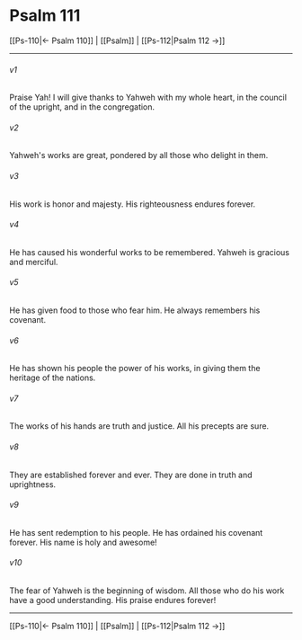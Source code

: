 # Psalm 111

[[Ps-110|← Psalm 110]] | [[Psalm]] | [[Ps-112|Psalm 112 →]]
***



###### v1 
Praise Yah! I will give thanks to Yahweh with my whole heart, in the council of the upright, and in the congregation. 

###### v2 
Yahweh's works are great, pondered by all those who delight in them. 

###### v3 
His work is honor and majesty. His righteousness endures forever. 

###### v4 
He has caused his wonderful works to be remembered. Yahweh is gracious and merciful. 

###### v5 
He has given food to those who fear him. He always remembers his covenant. 

###### v6 
He has shown his people the power of his works, in giving them the heritage of the nations. 

###### v7 
The works of his hands are truth and justice. All his precepts are sure. 

###### v8 
They are established forever and ever. They are done in truth and uprightness. 

###### v9 
He has sent redemption to his people. He has ordained his covenant forever. His name is holy and awesome! 

###### v10 
The fear of Yahweh is the beginning of wisdom. All those who do his work have a good understanding. His praise endures forever!

***
[[Ps-110|← Psalm 110]] | [[Psalm]] | [[Ps-112|Psalm 112 →]]

